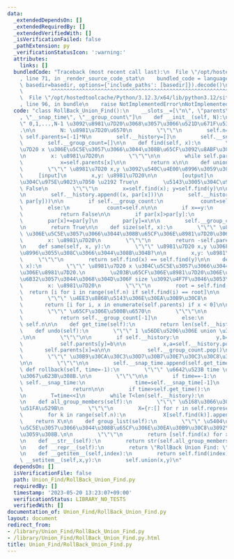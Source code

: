 ```yaml
---
data:
  _extendedDependsOn: []
  _extendedRequiredBy: []
  _extendedVerifiedWith: []
  _isVerificationFailed: false
  _pathExtension: py
  _verificationStatusIcon: ':warning:'
  attributes:
    links: []
  bundledCode: "Traceback (most recent call last):\n  File \"/opt/hostedtoolcache/Python/3.12.3/x64/lib/python3.12/site-packages/onlinejudge_verify/documentation/build.py\"\
    , line 71, in _render_source_code_stat\n    bundled_code = language.bundle(stat.path,\
    \ basedir=basedir, options={'include_paths': [basedir]}).decode()\n          \
    \         ^^^^^^^^^^^^^^^^^^^^^^^^^^^^^^^^^^^^^^^^^^^^^^^^^^^^^^^^^^^^^^^^^^^^^^^^^^^^^^^^^\n\
    \  File \"/opt/hostedtoolcache/Python/3.12.3/x64/lib/python3.12/site-packages/onlinejudge_verify/languages/python.py\"\
    , line 96, in bundle\n    raise NotImplementedError\nNotImplementedError\n"
  code: "class RollBack_Union_Find():\n    __slots__=[\"n\", \"parents\", \"__history\"\
    , \"__snap_time\", \"__group_count\"]\n    def __init__(self, N):\n        \"\"\
    \" 0,1,...,N-1 \u3092\u8981\u7D20\u3068\u3057\u3066\u521D\u671F\u5316\u3059\u308B\
    .\n\n        N: \u8981\u7D20\u6570\n        \"\"\"\n        self.n=N\n       \
    \ self.parents=[-1]*N\n        self.__history=[]\n        self.__snap_time=[]\n\
    \        self.__group_count=[]\n\n    def find(self, x):\n        \"\"\" \u8981\
    \u7D20 x \u306E\u5C5E\u3057\u3066\u3044\u308B\u65CF\u3092\u8ABF\u3079\u308B.\n\
    \n        x: \u8981\u7D20\n        \"\"\"\n\n        while self.parents[x]>=0:\n\
    \            x=self.parents[x]\n\n        return x\n\n    def union(self, x, y):\n\
    \        \"\"\" \u8981\u7D20 x,y \u3092\u540C\u4E00\u8996\u3059\u308B.\n\n   \
    \     [input]\n        x,y: \u8981\u7D20\n\n        [output]\n        \u5143\u3005\
    \u304C\u975E\u9023\u7D50 \u2192 True\n        \u5143\u3005\u304C\u9023\u7D50 \u2192\
    \ False\n        \"\"\"\n        x=self.find(x); y=self.find(y)\n\n        par=self.parents\n\
    \n        self.__history.append((x, par[x]))\n        self.__history.append((y,\
    \ par[y]))\n\n        if self.__group_count:\n            count=self.__group_count[-1]\n\
    \        else:\n            count=self.n\n\n        if x==y:\n            self.__group_count.append(count)\n\
    \            return False\n\n        if par[x]>par[y]:\n            x,y=y,x\n\n\
    \        par[x]+=par[y]\n        par[y]=x\n\n        self.__group_count.append(count-1)\n\
    \n        return True\n\n    def size(self, x):\n        \"\"\" \u8981\u7D20 x\
    \ \u306E\u5C5E\u3057\u3066\u3044\u308B\u65CF\u306E\u8981\u7D20\u306E\u6570.\n\n\
    \        x: \u8981\u7D20\n        \"\"\"\n        return -self.parents[self.find(x)]\n\
    \n    def same(self, x, y):\n        \"\"\" \u8981\u7D20 x,y \u306F\u540C\u4E00\
    \u8996\u3055\u308C\u3066\u3044\u308B\u304B?\n\n        x,y: \u8981\u7D20\n   \
    \     \"\"\"\n        return self.find(x) == self.find(y)\n\n    def members(self,\
    \ x):\n        \"\"\" \u8981\u7D20 x \u304C\u5C5E\u3057\u3066\u3044\u308B\u65CF\
    \u306E\u8981\u7D20.\n        \u203B\u65CF\u306E\u8981\u7D20\u306E\u500B\u6570\u304C\
    \u6B32\u3057\u3044\u3068\u304D\u306F size \u3092\u4F7F\u3046\u3053\u3068!!\n\n\
    \        x: \u8981\u7D20\n        \"\"\"\n        root = self.find(x)\n      \
    \  return [i for i in range(self.n) if self.find(i) == root]\n\n    def representative(self):\n\
    \        \"\"\" \u4EE3\u8868\u5143\u306E\u30EA\u30B9\u30C8\n        \"\"\"\n \
    \       return [i for i, x in enumerate(self.parents) if x < 0]\n\n    def group_count(self):\n\
    \        \"\"\" \u65CF\u306E\u500B\u6570\n        \"\"\"\n\n        if self.__group_count:\n\
    \            return self.__group_count[-1]\n        else:\n            return\
    \ self.n\n\n    def get_time(self):\n        return len(self.__history)>>1\n\n\
    \    def undo(self):\n        \"\"\" 1 \u56DE\u5206\u306E union \u3092\u623B\u308B\
    .\n\n        \"\"\"\n\n        if self.__history:\n            y,b=self.__history.pop()\n\
    \            self.parents[y]=b\n\n            x,a=self.__history.pop()\n     \
    \       self.parents[x]=a\n\n            self.__group_count.pop()\n\n    def snapshot(self):\n\
    \        \"\"\" \u30B9\u30CA\u30C3\u30D7\u30B7\u30E7\u30C3\u30C8\u3092\u64AE\u308B\
    \n\n        \"\"\"\n\n        self.__snap_time.append(self.get_time())\n\n   \
    \ def rollback(self, time=-1):\n        \"\"\" \u6642\u523B time \u76F4\u524D\u307E\
    \u3067\u623B\u308B.\n\n        \"\"\"\n\n        if time==-1:\n            if\
    \ self.__snap_time:\n                time=self.__snap_time[-1]\n            else:\n\
    \                return\n\n        if time>self.get_time():\n            return\n\
    \n        T=time<<1\n        while T<len(self.__history):\n            self.undo()\n\
    \n    def all_group_members(self):\n        \"\"\" \u5168\u3066\u306E\u65CF\u306E\
    \u51FA\u529B\n        \"\"\"\n        X={r:[] for r in self.representative()}\n\
    \        for k in range(self.n):\n            X[self.find(k)].append(k)\n    \
    \    return X\n\n    def group_list(self):\n        \"\"\" \u5404\u8981\u7D20\u304C\
    \u5C5E\u3057\u3066\u3044\u308B\u65CF\u306E\u30EA\u30B9\u30C8\u3092\u51FA\u529B\
    \u3059\u308B.\n\n        \"\"\"\n        return [self.find(x) for x in range(self.n)]\n\
    \n    def __str__(self):\n        return str(self.all_group_members().values())[13:-2]\n\
    \n    def __repr__(self):\n        return \"RollBack Union Find: \"+str(self)\n\
    \n    def __getitem__(self,index):\n        return self.find(index)\n\n    def\
    \ __setitem__(self,x,y):\n        self.union(x,y)\n"
  dependsOn: []
  isVerificationFile: false
  path: Union_Find/RollBack_Union_Find.py
  requiredBy: []
  timestamp: '2023-05-20 13:23:07+09:00'
  verificationStatus: LIBRARY_NO_TESTS
  verifiedWith: []
documentation_of: Union_Find/RollBack_Union_Find.py
layout: document
redirect_from:
- /library/Union_Find/RollBack_Union_Find.py
- /library/Union_Find/RollBack_Union_Find.py.html
title: Union_Find/RollBack_Union_Find.py
---
```

